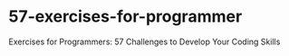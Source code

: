 # 57-exercises-for-programmer
Exercises for Programmers: 57 Challenges to Develop Your Coding Skills

